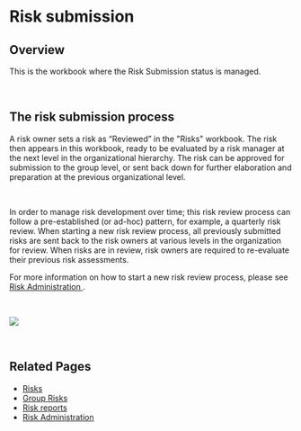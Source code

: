 # Risk submission

## Overview

This is the workbook where the Risk Submission status is managed.

<br/>

## The risk submission process

A risk owner sets a risk as “Reviewed” in the "Risks" workbook. The risk then appears in this workbook, ready to be evaluated by a risk manager at the next level in the organizational hierarchy. The risk can be approved for submission to the group level, or sent back down for further elaboration and preparation at the previous organizational level.

<br/>

In order to manage risk development over time; this risk review process can follow a pre-established (or ad-hoc) pattern, for example, a quarterly risk review. When starting a new risk review process, all previously submitted risks are sent back to the risk owners at various levels in the organization for review. When risks are in review, risk owners are required to re-evaluate their previous risk assessments.

For more information on how to start a new risk review process, please see [Risk Administration ](risk-admin.md).

<br/>

![](https://profitbasedocs.blob.core.windows.net/riskimages/risk-overview.png)

<br/>

## Related Pages

- [Risks](risks.md)
- [Group Risks](group-risks.md)
- [Risk reports](risk-reports.md)
- [Risk Administration](risk-admin.md)

<br/>
